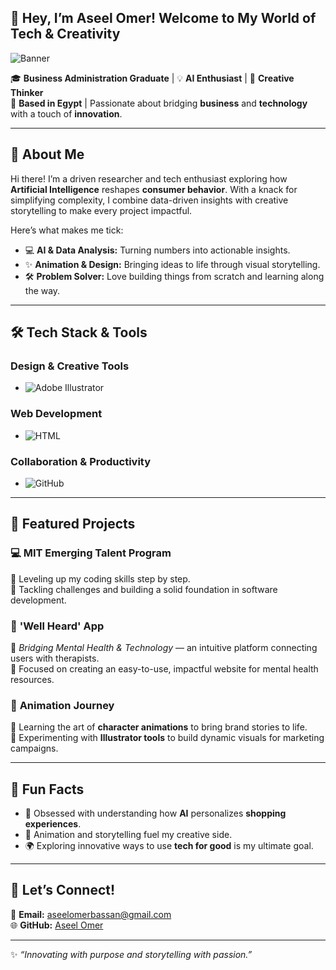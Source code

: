## 🌟 Hey, I’m **Aseel Omer**! Welcome to My World of Tech & Creativity  

![Banner](https://via.placeholder.com/1200x300.png?text=Welcome+to+My+World)  

🎓 **Business Administration Graduate** | 💡 **AI Enthusiast** | 🎨 **Creative Thinker**  
📍 **Based in Egypt** | Passionate about bridging **business** and **technology** with a touch of **innovation**.  

---

## 🚀 **About Me**  

Hi there! I’m a driven researcher and tech enthusiast exploring how **Artificial Intelligence** reshapes **consumer behavior**. With a knack for simplifying complexity, I combine data-driven insights with creative storytelling to make every project impactful.  

Here’s what makes me tick:  
- 💻 **AI & Data Analysis:** Turning numbers into actionable insights.  
- ✨ **Animation & Design:** Bringing ideas to life through visual storytelling.  
- 🛠️ **Problem Solver:** Love building things from scratch and learning along the way.  

---

## 🛠 **Tech Stack & Tools**  
### **Design & Creative Tools**  
- ![Adobe Illustrator](https://img.shields.io/badge/Adobe%20Illustrator-FF9A00?style=for-the-badge&logo=adobeillustrator&logoColor=white)  

### **Web Development**  
- ![HTML](https://img.shields.io/badge/HTML-E34F26?style=for-the-badge&logo=html5&logoColor=white)  

### **Collaboration & Productivity**  
- ![GitHub](https://img.shields.io/badge/GitHub-181717?style=for-the-badge&logo=github&logoColor=white)  


---

## 🌟 **Featured Projects**  

### 💻 **MIT Emerging Talent Program**  
🔹 Leveling up my coding skills step by step.  
🔹 Tackling challenges and building a solid foundation in software development.  

### 💬 **'Well Heard' App**  
🔹 *Bridging Mental Health & Technology* — an intuitive platform connecting users with therapists.  
🔹 Focused on creating an easy-to-use, impactful website for mental health resources.  

### 🎥 **Animation Journey**  
🔹 Learning the art of **character animations** to bring brand stories to life.  
🔹 Experimenting with **Illustrator tools** to build dynamic visuals for marketing campaigns.  

---

## 🎉 **Fun Facts**  

- 🧠 Obsessed with understanding how **AI** personalizes **shopping experiences**.  
- 🎨 Animation and storytelling fuel my creative side.  
- 🌍 Exploring innovative ways to use **tech for good** is my ultimate goal.  

---

## 🤝 **Let’s Connect!**  

📧 **Email:** [aseelomerbassan@gmail.com](mailto:aseelomerbassan@gmail.com)  
🌐 **GitHub:** [Aseel Omer](https://github.com/aseelomer) 
 

---

✨ *“Innovating with purpose and storytelling with passion.”*  
